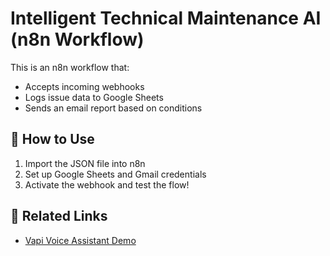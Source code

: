 # Intelligent Technical Maintenance AI (n8n Workflow)

This is an n8n workflow that:

- Accepts incoming webhooks
- Logs issue data to Google Sheets
- Sends an email report based on conditions

## 🧩 How to Use

1. Import the JSON file into n8n
2. Set up Google Sheets and Gmail credentials
3. Activate the webhook and test the flow!

## 🔗 Related Links

- [Vapi Voice Assistant Demo](https://vapi.ai?demo=true&shareKey=d276c2a0-0889-419e-9c56-45e9c8417fb4&assistantId=f96d0dbf-0ca6-46ce-8d1c-0095b7076315)
